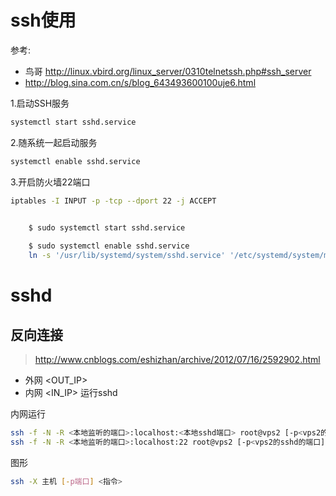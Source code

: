 # ssh使用
参考: 

* 鸟哥 http://linux.vbird.org/linux_server/0310telnetssh.php#ssh_server
* http://blog.sina.com.cn/s/blog_643493600100uje6.html

1.启动SSH服务
```bash
systemctl start sshd.service
```
2.随系统一起启动服务
```bash
systemctl enable sshd.service
```
3.开启防火墙22端口
```bash
iptables -I INPUT -p -tcp --dport 22 -j ACCEPT
```


```bash

	$ sudo systemctl start sshd.service
                              
	$ sudo systemctl enable sshd.service
	ln -s '/usr/lib/systemd/system/sshd.service' '/etc/systemd/system/multi-user.target.wants/sshd.service' 
```

# sshd
## 反向连接

> http://www.cnblogs.com/eshizhan/archive/2012/07/16/2592902.html

* 外网 <OUT_IP>
* 内网 <IN_IP> 运行sshd

内网运行
```bash
ssh -f -N -R <本地监听的端口>:localhost:<本地sshd端口> root@vps2 [-p<vps2的sshd的端口]
ssh -f -N -R <本地监听的端口>:localhost:22 root@vps2 [-p<vps2的sshd的端口]
```

图形
```bash
ssh -X 主机 [-p端口] <指令>
```
